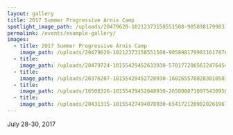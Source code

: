 ```yaml
---
layout: gallery
title: 2017 Summer Progressive Arnis Camp
spotlight_image_path: /uploads/20479620-10212373158551508-9058981799831617876-n.jpg
permalink: /events/example-gallery/
images:
  - title: 2017 Summer Progressive Arnis Camp
    image_path: /uploads/20479620-10212373158551508-9058981799831617876-n.jpg
  - title:
    image_path: /uploads/20479724-10155429452633930-5701772065612476454-n.jpg
  - title:
    image_path: /uploads/20376207-10155429452728930-1602655780283010503-n.jpg
  - title:
    image_path: /uploads/16508326-10155429452648930-2650080710975430958-n.jpg
  - title:
    image_path: /uploads/20431315-10155427494078930-6541721209820261967-n.jpg
---
```



July 28-30, 2017